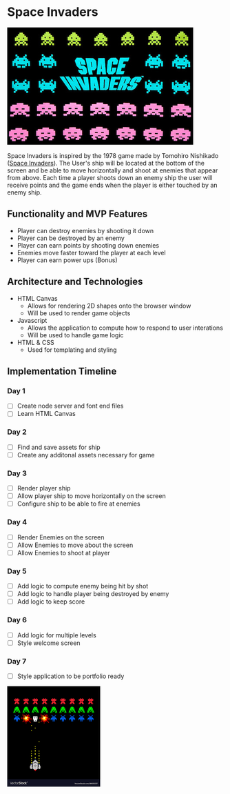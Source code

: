 # Space Invaders
![Space Invaders Logo](img/space_invaders.jpg)


Space Invaders is inspired by the 1978 game made by Tomohiro Nishikado ([Space Invaders](https://en.wikipedia.org/wiki/Space_Invaders)).  The User's ship will be located at the bottom of the screen and be able to move horizontally and shoot at enemies that appear from above.  Each time a player shoots down an enemy ship the user will receive points and the game ends when the player is either touched by an enemy ship.

## Functionality and MVP Features

- Player can destroy enemies by shooting it down
- Player can be destroyed by an enemy
- Player can earn points by shooting down enemies
- Enemies move faster toward the player at each level
- Player can earn power ups (Bonus)

## Architecture and Technologies
- HTML Canvas
  - Allows for rendering 2D shapes onto the browser window
  - Will be used to render game objects
- Javascript
  - Allows the application to compute how to respond to user interations
  - Will be used to handle game logic
- HTML & CSS
  - Used for templating and styling

## Implementation Timeline

### Day 1
- [ ] Create node server and font end files
- [ ] Learn HTML Canvas

### Day 2
- [ ] Find and save assets for ship
- [ ] Create any additonal assets necessary for game

### Day 3
- [ ] Render player ship
- [ ] Allow player ship to move horizontally on the screen
- [ ] Configure ship to be able to fire at enemies

### Day 4
- [ ] Render Enemies on the screen
- [ ] Allow Enemies to move about the screen
- [ ] Allow Enemies to shoot at player

### Day 5
- [ ] Add logic to compute enemy being hit by shot
- [ ] Add logic to handle player being destroyed by enemy
- [ ] Add logic to keep score

### Day 6
- [ ] Add logic for multiple levels
- [ ] Style welcome screen

### Day 7
- [ ] Style application to be portfolio ready

![Game Play](img/game_play.png)
